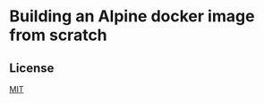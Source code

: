 # Building an Alpine docker image from scratch

## License

[MIT](https://github.com/dreknix/docker-image-alpine-scratch/blob/main/LICENSE)
